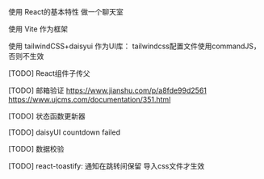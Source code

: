 使用 React的基本特性 做一个聊天室

使用 Vite 作为框架

使用 tailwindCSS+daisyui 作为UI库：
	tailwindcss配置文件使用commandJS，否则不生效

[TODO] React组件子传父

[TODO] 邮箱验证
https://www.jianshu.com/p/a8fde99d2561
https://www.ujcms.com/documentation/351.html

[TODO] 状态函数更新器

[TODO] daisyUI countdown failed 

[TODO] 数据校验

[TODO] react-toastify: 通知在跳转间保留 导入css文件才生效
